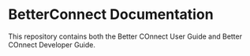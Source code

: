 # BetterConnect Documentation

This repository contains both the Better COnnect User Guide and Better COnnect Developer Guide.
